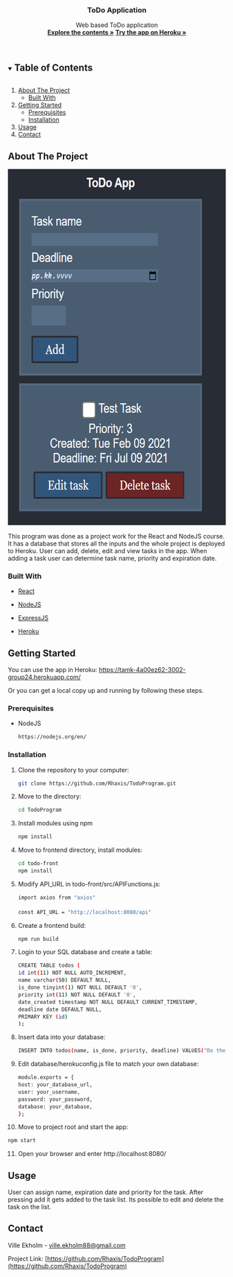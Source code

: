 
<br />
<p align="center">

  <h3 align="center">ToDo Application</h3>

  <p align="center">
    Web based ToDo application
    <br />
    <a href="https://github.com/Rhaxis/TodoProgram"><strong>Explore the contents »</strong></a>
    <a href="https://tamk-4a00ez62-3002-group24.herokuapp.com/"><strong>Try the app on Heroku »</strong></a>
    <br />
    <br />
</p>



<!-- TABLE OF CONTENTS -->
<details open="open">
  <summary><h2 style="display: inline-block">Table of Contents</h2></summary>
  <ol>
    <li>
      <a href="#about-the-project">About The Project</a>
      <ul>
        <li><a href="#built-with">Built With</a></li>
      </ul>
    </li>
    <li>
      <a href="#getting-started">Getting Started</a>
      <ul>
        <li><a href="#prerequisites">Prerequisites</a></li>
        <li><a href="#installation">Installation</a></li>
      </ul>
    </li>
    <li><a href="#usage">Usage</a></li>
    <li><a href="#contact">Contact</a></li>
  </ol>
</details>



<!-- ABOUT THE PROJECT -->
## About The Project
<img src="screenshot.png" alt="Screenshot" width="620" height="824">

This program was done as a project work for the React and NodeJS course. It has a database that stores all the inputs and the whole project is deployed to Heroku.
User can add, delete, edit and view tasks in the app. When adding a task user can determine task name, priority and expiration date.

### Built With

* [React](https://reactjs.org/)

* [NodeJS](https://nodejs.org/en/)

* [ExpressJS](https://expressjs.com/)

* [Heroku](https://www.heroku.com/)





<!-- GETTING STARTED -->
## Getting Started
You can use the app in Heroku: https://tamk-4a00ez62-3002-group24.herokuapp.com/

Or you can get a local copy up and running by following these steps.

### Prerequisites

* NodeJS
  ```sh
  https://nodejs.org/en/
  ```

### Installation

1. Clone the repository to your computer:
   ```sh
   git clone https://github.com/Rhaxis/TodoProgram.git
   ```
2. Move to the directory:
   ```sh
   cd TodoProgram
   ```
3. Install modules using npm
   ```sh
   npm install
   ```
4. Move to frontend directory, install modules:
   ```sh
   cd todo-front
   npm install
   ```
5. Modify API_URL in todo-front/src/APIFunctions.js:
   ```sh
   import axios from "axios"

   const API_URL = "http://localhost:8080/api"
   ```
6. Create a frontend build:
   ```sh
   npm run build
   ```
7. Login to your SQL database and create a table:
   ```sh
   CREATE TABLE todos (
   id int(11) NOT NULL AUTO_INCREMENT,
   name varchar(50) DEFAULT NULL,
   is_done tinyint(1) NOT NULL DEFAULT '0',
   priority int(11) NOT NULL DEFAULT '0',
   date_created timestamp NOT NULL DEFAULT CURRENT_TIMESTAMP,
   deadline date DEFAULT NULL,
   PRIMARY KEY (id)
   );
   ```
8. Insert data into your database:
   ```sh
   INSERT INTO todos(name, is_done, priority, deadline) VALUES("Do the dishes", 0, 5, "2020-12-31");
   ```
9. Edit database/herokuconfig.js file to match your own database:
   ```sh 
   module.exports = {
   host: your_database_url,
   user: your_username,
   password: your_password,
   database: your_database, 
   };
   ```
10. Move to project root and start the app:
   ```sh
   npm start
   ```
11. Open your browser and enter http://localhost:8080/




<!-- USAGE EXAMPLES -->
## Usage

User can assign name, expiration date and priority for the task. After pressing add it gets added to the task list. Its possible to edit and delete the task on the list.



<!-- CONTACT -->
## Contact

Ville Ekholm - ville.ekholm88@gmail.com

Project Link: [https://github.com/Rhaxis/TodoProgram](https://github.com/Rhaxis/TodoProgram)
